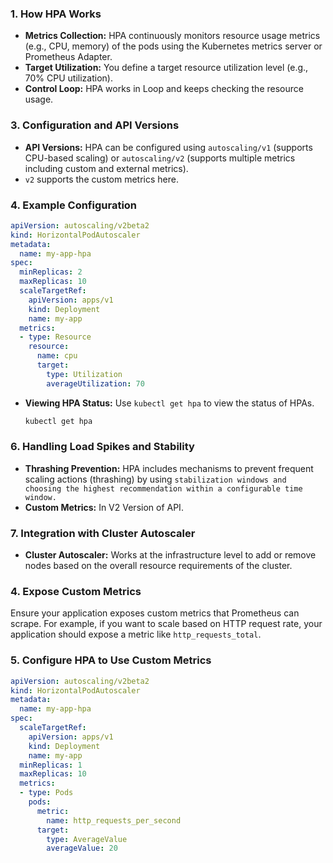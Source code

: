 
### **1. How HPA Works**
- **Metrics Collection:** HPA continuously monitors resource usage metrics (e.g., CPU, memory) of the pods using the Kubernetes metrics server or Prometheus Adapter.
- **Target Utilization:** You define a target resource utilization level (e.g., 70% CPU utilization).
- **Control Loop:** HPA works in Loop and keeps checking the resource usage.

### **3. Configuration and API Versions**
- **API Versions:** HPA can be configured using `autoscaling/v1` (supports CPU-based scaling) or `autoscaling/v2` (supports multiple metrics including custom and external metrics).
- `v2` supports the custom metrics here.

### **4. Example Configuration**


```yaml
apiVersion: autoscaling/v2beta2
kind: HorizontalPodAutoscaler
metadata:
  name: my-app-hpa
spec:
  minReplicas: 2
  maxReplicas: 10
  scaleTargetRef:
    apiVersion: apps/v1
    kind: Deployment
    name: my-app
  metrics:
  - type: Resource
    resource:
      name: cpu
      target:
        type: Utilization
        averageUtilization: 70
```

- **Viewing HPA Status:** Use `kubectl get hpa` to view the status of HPAs.
  ```sh
  kubectl get hpa
  ```

### **6. Handling Load Spikes and Stability**
- **Thrashing Prevention:** HPA includes mechanisms to prevent frequent scaling actions (thrashing) by using `stabilization windows and choosing the highest recommendation within a configurable time window.`
- **Custom Metrics:** In V2 Version of API.

### **7. Integration with Cluster Autoscaler**
- **Cluster Autoscaler:** Works at the infrastructure level to add or remove nodes based on the overall resource requirements of the cluster.


### **4. Expose Custom Metrics**
Ensure your application exposes custom metrics that Prometheus can scrape. For example, if you want to scale based on HTTP request rate, your application should expose a metric like `http_requests_total`.

### **5. Configure HPA to Use Custom Metrics**


```yaml
apiVersion: autoscaling/v2beta2
kind: HorizontalPodAutoscaler
metadata:
  name: my-app-hpa
spec:
  scaleTargetRef:
    apiVersion: apps/v1
    kind: Deployment
    name: my-app
  minReplicas: 1
  maxReplicas: 10
  metrics:
  - type: Pods
    pods:
      metric:
        name: http_requests_per_second
      target:
        type: AverageValue
        averageValue: 20
```

